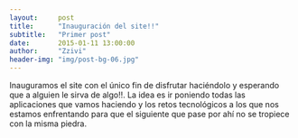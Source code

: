 ```yaml
---
layout:     post
title:      "Inauguración del site!!"
subtitle:   "Primer post"
date:       2015-01-11 13:00:00
author:     "Zzivi"
header-img: "img/post-bg-06.jpg"
---
```


<p>Inauguramos el site con el único fin de disfrutar haciéndolo y esperando que a alguien le sirva de algo!!. La idea es ir poniendo todas las aplicaciones que vamos haciendo y los retos tecnológicos a los que nos estamos enfrentando para que el siguiente que pase por ahí no se tropiece con la misma piedra. </p>
